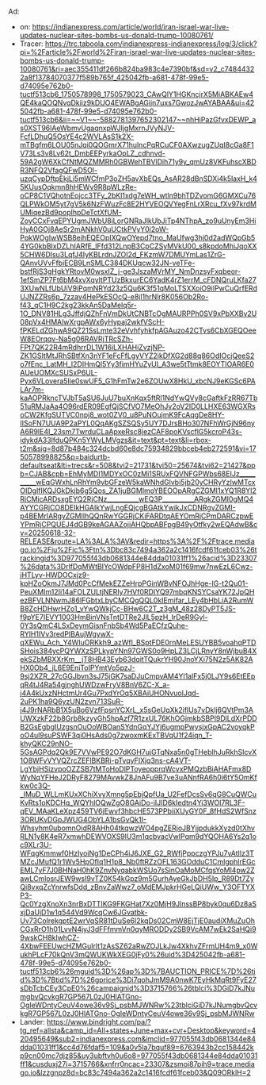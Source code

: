 Ad:
- on: https://indianexpress.com/article/world/iran-israel-war-live-updates-nuclear-sites-bombs-us-donald-trump-10080761/
- Tracer: https://trc.taboola.com/indianexpress-indianexpress/log/3/click?pi=%2Farticle%2Fworld%2Firan-israel-war-live-updates-nuclear-sites-bombs-us-donald-trump-10080761&ri=aec355411df266b824ba983c4e7390bf&sd=v2_c74844322a8f13784070377f589b765f_425042fb-a681-478f-99e5-d74095e762b0-tuctf513cb6_1750578998_1750579023_CAwQlY1HGKncjrX5MiABKAEw4QE4kaQOQNvqDkiiz9kDUO4EWABgAGijn7uxs7GwozJwAYABAA&ui=425042fb-a681-478f-99e5-d74095e762b0-tuctf513cb6&ii=~~V1~~-5882781397652302147~~nhHiPazGfvxDEWP_as0XST96lAeWbmvUgaqnxpWJIjgMxrnJVyNJV-FcfLDhuQ5OsYE4c2WVLAsS1k2X-mTBgfm6LOU05nJqi0QOGmrX71hulncPqRCuCF0AXwzugZUqI8cGa8F1V73Ls3v8Lv62t_DmbEEPyrkaOpLZ_cdhnvd-59A2gW6XkCfNtMQZMMRh0GBWehTBVlDih71y9y_qmUz8VKFuhscXBDR3NFQ2VfagQFwD5Ol-uzqCypDftpEkjLi5mWCfmP3oZH5avXbEQs_AsAR28dBnSDXi4k5laxH_k45KUusOqkmn8hHEWv9R8pWLzRe-oCP8C1VQhotnEojcc3TFy_2bKl1xdg7eWH_wtln9bhTDZvomG6GMXCu76QLPWkOM5yt7gV5k6NzFWuzFc8E2HYVEOQVYegFnLrXRcu_fXv97krdMUMiqezBd9popIhpDeTctXfUM-ZoyCCxFvqEPYUgmJWbU8iLorGNRaJlkUbJiTp4NThpA_zo9uUnyEm3HiHyA0GOj8AeSr2mANkhV0uUCtkPVyY0i2oW-PqkWOgIwWSB8eihEQEOpIXQwOYepd7tno_MaUfwg3hj0d2adWQpGb54YG0kbBlxDZLhIARfE_IFfd312LnpB3CpCZSyMVkU00_s8kpdoMhiJqoXX5CHW6Dlsu3LqfJ4IyKBLrdnJZOI2d_FKzmW7DMUYmLas1ZrG-QAnvUVvFfbiECB9LnSMLC384DKUqcw32JN-veTFe-bstfRjS3gHgkYRtovM0wsxIZ_j-ge3JszaMVrMY_NmDnzsyFxqbeor-1efSmZP7Ft6bM4xvXqyltPTUzBkxurEC6YadK4rZ1errM_cFDNQruLKfa273XUwNLfUbUiV9iPqmNRYd23z5Qu6K3f51qMoLTSXXoiO9iIPwCuQrfERdUJNZZRs6p_7zzav4HePkESOcQ-e8jl1hrNlr8K056Ob2Ro-f43_qC1H9C2kg23kkAn5DaMelq5r-1O_DNV81HLg3JffdjQZhFnVmDkUtCNBTcOgMAURPPh0SV9xPbXXBv2U08pVx4HMAlwXrgpAWx6yHypaj2wkfVScH-fPKELdZGhwA9QZ21SsLmte32eVvhfyhkfpAGAuzo42CTvs6CbXGEQOeeW8EOrqqv-Na5g06RAVRjTRcSZh-FPt7QK22R4mRdhrrDL1W16iLXHAHiZvzjNP-ZK1GSItMtJRhSBtfXn3nYF1eFcFfLgyVYZ2ikDfXG2d88q86OdIOcjQeeS2o7fEnc_LatMH_l2DIHmQl5Yy3fimHYuZyUI_A3we5tTtmk8EOYTIOAR6E0AUeUOMXcSUSxP6UL-Pyx6VLovera5Iie0swUF5_G1hFmTw2e6ZOUwX8HkU_xbcNJ9eKGSc6PALAr7m-kaAOPRkncTVJbT5aSU6JuU7buXnKqx5ftRl1NdYwQVy8cGaftkFzRR67Tb51uRMJaAa4O96rdER09EgfQjSCfVO7MeOhJv2oV2ID0LLHXE63WGXRsoCW2KfgSUTVC0npj8_wot0ZV0_u8PuNOujmK9FcAqgDe8HY-IISoFN7UUA9P2aPYL0QqAKgSZSQSy5UY7DJrsBHo307NFhWrGjN96nyA6R9lE4I_23sm7TwrduCLaApxeRsc8jezCAF8poKVscflG5kcroP43s-idykdA33lfduQPKn5YWyLMVgzs&it=text&pt=text&li=rbox-t2m&sig=8d87b484c324dcbd60e8dc75934829bbceb4eb272591&vi=1750578998825&p=baidurtb-defaultseat&lti=trecs&r=508&tvi2=21731&tvi50=25674&tvi62=21427&ppb=CJAB&cpb=EhMyMDI1MDYxOC0zMi1SRUxFQVNFGPWbs68EIJz__________wEqGWxhLnRhYm9vbGFzeW5kaWNhdGlvbi5jb20yCHRyYzIwMTcxOIDglfIKQJGkDkjb6g5Qos_ZA1juBGMImoYBEOOpARgCZGMI1xYQ1R8YI2RjCMicARDsxgEYQ2RjCNz__________wEQ3P__________ARgkZGMI0gMQ4AYYCGRjCO8DEIkHGAlkYwjLngEQjcgBGAtkYwikJxCDNRgvZGMI-p4BEMrIARgyZGMIlhQQnRwYGGRjCKiFARDtqAEYOmRjCPmDARCzpwEYPmRjCPQUEJ4dGB9keAGAAZojiAHQbpABFpgB49yOtfky2wEQAdwB&cv=20250618-32-RELEASE&route=LA%3ALA%3AV&redir=https%3A%2F%2Ftrace.mediago.io%2Fju%2Fic%3Ftn%3Dbc83c7494a362a2c1416fcdf61fceb03%26trackingid%3D977055f43db0681344e84dda01031ff1%26acid%3D23307%26data%3DrlfDqMWtBIYcOWdpFP8H1dZxoM01f69mw7nwEzL6Cwz-jHTLyv-HWDOCxjz9-kpHZoOkmJ7JMd0PcCfMekEZZeHrpPGinWBvNFOJhHge-IG-t2Qu01-PeuXMIm12Ii14aFOLZULtjNERIy7HVf0RDIYQ97mbqKNSYCsaYK72JpQHezBFVLNNwmJ86lFGbtxLbyCMCQgQQL0kIEmifar_LEy4bHbLiA2RumWB8ZcHDHwrHZo1_vYwQWkjCc-BHw6C2T_z3gM_48z28DyPT5JS-f9pYE7IEVY1003HmBinVNsTntDTRe2JlL5pzH_IrDeR9Gyl-0Y3sQmC4LSxDeymGisnFnbSb4Wd5PaECfzQuhe-RYlH1IVv3redPIBAujWgywX-qXEWu_Ach_Y4WIuORKkh9_azWfl_BSptFDE0rnMeLESUYBB5voahqPTDSHois384ycPQYWXzSPLkypYNn97GWS0o9HpLZ3LCjLRnyY8nWjbuB4XekSZbMBXXrKm__jT8HB43Eyb63dqitTQukrYH90JnoYXi75N2z5AK82AHX0Ob4_jL6E9EniToIPYmtVo5pzJ-9sj2XZR_27cGGJbvn3sJ75jGK7saDJuCmpvAM4Yl1alFx5j0LJY9s6EtEEpqR4tJ4Ra54gjnghUWDzwFryV8BnV6ZC-X_a-j4A4kUxzNHctmUr4Gu7PxdYrOq5XBAiUHONvuolJqd-2uPK1ha9Q6yzUN2zvn713SuR-j4J9rNARbB1X5uBo6VzfFpsnYCXrL_x5sGeUqXk2iflUs7vDklj6QVtPm3AUWXzkF22b8Grb8kzyyGh5hpAzf7R1zxUL76KhOGjmkbSBPl9DlLdXrPDDB2GsEgbgIUzgsnOuOoWBOanSYdnGqYJYj6ugmpPwysjxGpAC2voyqkPoO4ul9suPSWF3qi0HsAds0g7zwoxmKExTBVqU1f24iqn_T-khyQKC29nNO-5GsAGPdq2Qk9E7VVwPE92O7dKGH7ujGTqNxa5n0gTHeblhJuRkhSIcvX1O8WFvVYVQZrcZEFlBKBRi-pTvqyFIXjq3ns-cA4VT-LgYbjHSizvpoOZZSB7tMToHoDlPToyeopprqWcyxPMQzbBiAHAFmx8DWyNqYFHeJ2DRyF8279MAvwkZ8JnAFu9B7ve3uANnfRA6h0i6tY5OmKfkw0c3Q-_IMuD_WLLmKUxXChiXvyXmng5pEbjQpfUa_U2FefDcsSv6qG8CuQWCuKvRts1oKDCHq_WQYhlOQwZgO8GAiDo-iIJID6kIedtn4Yi3WOl7RL3F-qEV_MAaKLeXpz459TV6jEwvf3hbcHE573PPbiiXUyGY0F_8fHdS2WfSnz3ORUKvDGpJWUG4ObYLA1bsGvQk1I-Whsyhm0ubomnOidR8AHh04tkqwzWO4pgZERjoJBYjjpdukkXyzd0tXhvRLN1y8K4eR7xmwhDEWVOXS9lU3m1qcbvacVwIPqm9dYQOHA6Ys2q1oc9XLr3U-WFqgKmmwf0HzIyoiNg1DeCPh4iJ6JXE_G2_RWfjPppczgYPJu7vAtIlz3TMZcJMufQ1r1Wv5HpOfIq1H1p8_Nb0ftRZzOFL163GOdduC1CmlgphlrEGcEML7yF7J0BHNaH0hK9ZnvNyqabkWSUo7sSinOaMoMCfqsYoMl4pw2ZawLCmlosrJEW9wsI9vTZ0K54kGpz9m5GurhAyeGkJbDH5Ip_R89Dt7ZyQi8vxqZcYnrwfsDdd_zBnvZaWwz7_oMdEMJpkrHGeLQiUWw_Y3OFTYXP3-Qc0YzgXnoXn3nrBxDTTIKG9FKGHat7Xz0MjH9JlnssBP8byk0qu6Dz8aSxjDaUjD1w1q544Vd9WcqCw6JGvatbk-Uv73ColrekgptE2wrVqSR81tDuSe6l2kqDs02CmW8EjTjE0audiXMuZuOhCGxRrO1h01LvvN4jyJ3dFFfmmVn0qyMRODDy2SB9VcAM7wEk2SaHQi99wskCH8klwhCZ-4XbwFEEUwcHZMGuIrlt1zAsSZ62aRwZOJLkJw4XkhvZFrmUH4m9_x0WukhPLcF70kQnV3mQWUKWkXEG0jFy0%26uid%3D425042fb-a681-478f-99e5-d74095e762b0-tuctf513cb6%26mguid%3D%26ap%3D%7BAUCTION_PRICE%7D%26tid%3D%7Btid%7D%26gprice%3Di7qohJmM9A0nwK7EyHkMqRt9FyE27sDbTcbCEy3CpE0%26campaignid%3D3715766%26tblci%3DGiD7kJNumgbvQcvkgR7GP567L0zJ0HlATGno-OgIeWDntyCeuV4owe36v9Sj_psbMJWNRw%23tblciGiD7kJNumgbvQcvkgR7GP567L0zJ0HlATGno-OgIeWDntyCeuV4owe36v9Sj_psbMJWNRw
- Lander: https://www.bindright.com/pa/?tg_ref=allsta&camp_id=All+states+June+max+cvr+Desktop&keyword=420495649&sub2=indianexpress.com&imclid=977055f43db0681344e84dda01031ff1&cc4d76fdaf5=109&a0v5la7bquf89=6763943b2cc158442kp9cn00mc7djz85&uy3ubftvh0u6o8=977055f43db0681344e84dda01031ff1&cusduxj27i=3715766&xnfrr0ncac=23307&zsmoi87pih9=trace.mediago.io&lzzgnpz8d=bc83c7494a362a2c1416fcdf61fceb03&Q09ORklH=2
